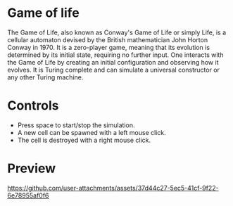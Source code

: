 # Game of life
The Game of Life, also known as Conway's Game of Life or simply Life, is a cellular automaton devised by the British mathematician John Horton Conway in 1970. It is a zero-player game, meaning that its evolution is determined by its initial state, requiring no further input. One interacts with the Game of Life by creating an initial configuration and observing how it evolves. It is Turing complete and can simulate a universal constructor or any other Turing machine.
# Controls 
- Press space to start/stop the simulation.
- A new cell can be spawned with a left mouse click.
- The cell is destroyed with a right mouse click.
# Preview

https://github.com/user-attachments/assets/37d44c27-5ec5-41cf-9f22-6e78955af0f6

